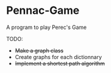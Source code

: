 # Pennac-Game
A program to play Perec's Game


TODO:

* ~~Make a graph class~~
* Create graphs for each dictionnary
* ~~Implement a shortest path algorithm~~

